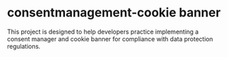 # consentmanagement-cookie banner

This project is designed to help developers practice implementing a consent manager and cookie banner for compliance with data protection regulations.

